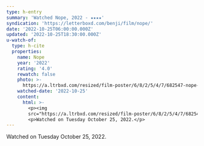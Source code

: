 ```yaml
---
type: h-entry
summary: 'Watched Nope, 2022 - ★★★★'
syndication: 'https://letterboxd.com/benji/film/nope/'
date: '2022-10-25T06:00:00.000Z'
updated: '2022-10-25T18:30:00.000Z'
u-watch-of:
  type: h-cite
  properties:
    name: Nope
    year: '2022'
    rating: '4.0'
    rewatch: false
    photo: >-
      https://a.ltrbxd.com/resized/film-poster/6/8/2/5/4/7/682547-nope-0-600-0-900-crop.jpg?v=d6a6158cc3
    watched-date: '2022-10-25'
    content:
      html: >-
        <p><img
        src="https://a.ltrbxd.com/resized/film-poster/6/8/2/5/4/7/682547-nope-0-600-0-900-crop.jpg?v=d6a6158cc3"/></p>
        <p>Watched on Tuesday October 25, 2022.</p>
---
```

Watched on Tuesday October 25, 2022.
